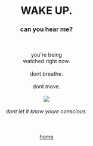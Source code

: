 <!DOCTYPE html>
<html>
  <head>
    <meta charset="utf-8">
    <meta name="viewport" content="width=device-width, initial-scale=1">
    <title>no man's land</title>
  </head>
  <body>
    <center>
    <h1><br><br>WAKE UP.</h1>
    <h3>
      can you hear me?
    </h3>
    <P>
      <br><br>you're being<br> watched right now.<br><br>
      dont breathe. <br><br>
      dont move.<br><br>
      <img src=scarypicture.png><br><br>
      <i>dont let it know youre conscious.</i>
      <br><br><br><br><a href="https://www.google.com/">home</a><br><br>
    </P>
    </center>
  </body>
</html>
